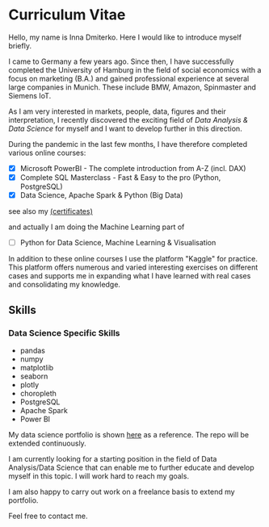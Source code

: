 # Curriculum Vitae

Hello,
my name is Inna Dmiterko. Here I would like to introduce myself briefly.

I came to Germany a few years ago. Since then, I have successfully completed the University of Hamburg in the field of social economics with a focus on marketing (B.A.) and gained professional experience at several large companies in Munich. These include BMW, Amazon, Spinmaster and Siemens IoT. 

As I am very interested in markets, people, data, figures and their interpretation, I recently discovered the exciting field of *Data Analysis & Data Science* for myself and I want to develop further in this direction. 

During the pandemic in the last few months, I have therefore completed various online courses:

- [x] Microsoft PowerBI - The complete introduction from A-Z (incl. DAX)
- [x] Complete SQL Masterclass - Fast & Easy to the pro (Python, PostgreSQL)
- [x] Data Science, Apache Spark & Python (Big Data)

see also my [(certificates)](https://github.com/winterinna/curriculum_vitae/blob/master/Zertifikate.pdf)

and actually I am doing the Machine Learning part of 

- [ ] Python for Data Science, Machine Learning & Visualisation

In addition to these online courses I use the platform "Kaggle" for practice. This platform offers numerous and varied interesting exercises on different cases and supports me in expanding what I have learned with real cases and consolidating my knowledge. 


## Skills
### Data Science Specific Skills

- pandas
- numpy
- matplotlib
- seaborn
- plotly
- choropleth
- PostgreSQL
- Apache Spark
- Power BI


My data science portfolio is shown [here](https://github.com/winterinna/datascience) as a reference. The repo will be extended continuously.

I am currently looking for a starting position in the field of Data Analysis/Data Science that can enable me to further educate and develop myself in this topic. I will work hard to reach my goals. 

I am also happy to carry out work on a freelance basis to extend my portfolio.

Feel free to contact me. 
